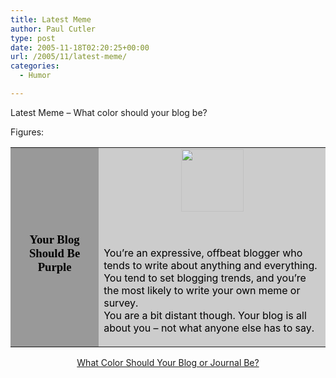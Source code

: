 ```yaml
---
title: Latest Meme
author: Paul Cutler
type: post
date: 2005-11-18T02:20:25+00:00
url: /2005/11/latest-meme/
categories:
  - Humor

---
```

Latest Meme &#8211; What color should your blog be?

Figures:<table width=350 align=center border=0 cellspacing=0 cellpadding=2> 

<td bgcolor="#999999" align=center> <font face="Georgia, Times New Roman, Times, serif" style='color:black; font-size: 14pt;'><br /> <strong>Your Blog Should Be Purple</strong><br /> </font></td> 
<td bgcolor="#CCCCCC">
  <center>
    <img src="https://i2.wp.com/images.blogthings.com/whatcolorshouldyourblogorjournalbequiz/purple.gif?resize=100%2C100" height="100" width="100" data-recalc-dims="1" />
  </center>
  
  <br /> <font color="#000000"><br /> You&#8217;re an expressive, offbeat blogger who tends to write about anything and everything.<br /> You tend to set blogging trends, and you&#8217;re the most likely to write your own meme or survey.<br /> You are a bit distant though. Your blog is all about you &#8211; not what anyone else has to say.<br /> </font>
</td></table> 

<div align="center">
  <a href="http://www.blogthings.com/whatcolorshouldyourblogorjournalbequiz/">What Color Should Your Blog or Journal Be?</a>
</div>